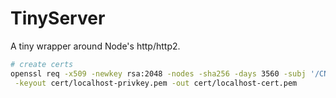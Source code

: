 # TinyServer

A tiny wrapper around Node's http/http2.

```bash
# create certs
openssl req -x509 -newkey rsa:2048 -nodes -sha256 -days 3560 -subj '/CN=localhost' \
 -keyout cert/localhost-privkey.pem -out cert/localhost-cert.pem
```

